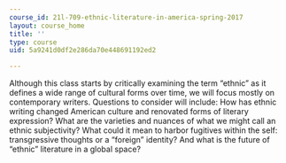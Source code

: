 ```yaml
---
course_id: 21l-709-ethnic-literature-in-america-spring-2017
layout: course_home
title: ''
type: course
uid: 5a9241d0df2e286da70e448691192ed2

---
```

Although this class starts by critically examining the term “ethnic” as it defines a wide range of cultural forms over time, we will focus mostly on contemporary writers. Questions to consider will include: How has ethnic writing changed American culture and renovated forms of literary expression? What are the varieties and nuances of what we might call an ethnic subjectivity? What could it mean to harbor fugitives within the self: transgressive thoughts or a “foreign” identity? And what is the future of “ethnic” literature in a global space?
